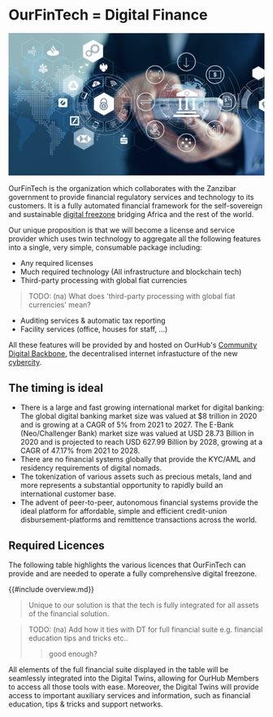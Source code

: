 # OurFinTech = Digital Finance

![](img/digifin1.png)  

OurFinTech is the organization which collaborates with the Zanzibar government to provide financial regulatory services and technology to its customers. It is a fully automated financial framework for the self-sovereign and sustainable [digital freezone](../ourhub/ourhub.md) bridging Africa and the rest of the world. 

Our unique proposition is that we will become a license and service provider which uses twin technology to aggregate all the following features into a single, very simple, consumable package including:
- Any required licenses
- Much required technology (All infrastructure and blockchain tech)
- Third-party processing with global fiat currencies 
> TODO: (na) What does 'third-party processing with global fiat currencies' mean?
- Auditing services & automatic tax reporting
- Facility services (office, houses for staff, ...)

All these features will be provided by and hosted on OurHub's [Community Digital Backbone](/ourinternet/ourledger/ourledger.md), the decentralised internet infrastucture of the new [cybercity](../ourtown/ourtown.md). 

## The timing is ideal

- There is a large and fast growing international market for digital banking: The global digital banking market size was valued at $8 trillion in 2020 and is growing at a CAGR of 5% from 2021 to 2027. The E-Bank (Neo/Challenger Bank) market size was valued at USD 28.73 Billion in 2020 and is projected to reach USD 627.99 Billion by 2028, growing at a CAGR of 47.17% from 2021 to 2028.
- There are no financial systems globally that provide the KYC/AML and residency requirements of digital nomads.
- The tokenization of various assets such as precious metals, land and more represents a substantial opportunity to rapidly build an international customer base.
- The advent of peer-to-peer, autonomous financial systems provide the ideal platform for affordable, simple and efficient credit-union disbursement-platforms and remittence transactions across the world. 

## Required Licences 

The following table highlights the various licences that OurFinTech can provide and are needed to operate a fully comprehensive digital freezone. 

{{#include overview.md}}

> Unique to our solution is that the tech is fully integrated for all assets of the financial solution.

> TODO: (na) Add how it ties with DT for full financial suite e.g. financial education tips and tricks etc.. 
>> good enough?

All elements of the full financial suite displayed in the table will be seamlessly integrated into the Digital Twins, allowing for OurHub Members to access all those tools with ease. Moreover, the Digital Twins will provide access to important auxiliary services and information, such as financial education, tips & tricks and support networks.







